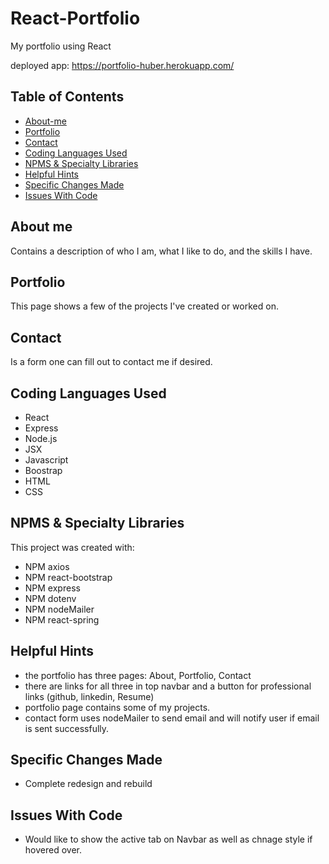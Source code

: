 # React-Portfolio
My portfolio using React

deployed app:
https://portfolio-huber.herokuapp.com/

## Table of Contents
* [About-me](#about-me)
* [Portfolio](#portfolio)
* [Contact](#contact)
* [Coding Languages Used](#coding-languages-used)
* [NPMS & Specialty Libraries](#npms-&-specialty-libraries)
* [Helpful Hints](#helpful-hints)
* [Specific Changes Made](#specific-changes-made)
* [Issues With Code](#issues-with-code)

## About me
Contains a description of who I am, what I like to do, and the skills I have. 

## Portfolio	
This page shows a few of the projects I've created or worked on.

## Contact
Is a form one can fill out to contact me if desired. 

## Coding Languages Used
* React
* Express
* Node.js
* JSX
* Javascript
* Boostrap
* HTML
* CSS

## NPMS & Specialty Libraries
This project was created with:
* NPM axios
* NPM react-bootstrap
* NPM express
* NPM dotenv
* NPM nodeMailer
* NPM react-spring

## Helpful Hints
* the portfolio has three pages: About, Portfolio, Contact
* there are links for all three in top navbar and a button for professional links (github, linkedin, Resume)
* portfolio page contains some of my projects.
* contact form uses nodeMailer to send email and will notify user if email is sent successfully.

## Specific Changes Made
* Complete redesign and rebuild

## Issues With Code
* Would like to show the active tab on Navbar as well as chnage style if hovered over.

